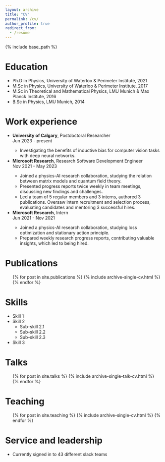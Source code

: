 ```yaml
---
layout: archive
title: "CV"
permalink: /cv/
author_profile: true
redirect_from:
  - /resume
---
```


{% include base_path %}

Education
======
* Ph.D in Physics, University of Waterloo & Perimeter Institute, 2021
* M.Sc in Physics, University of Waterloo & Perimeter Institute, 2017
* M.Sc in Theoretical and Mathematical Physics, LMU Munich & Max Planck Institute, 2016
* B.Sc in Physics, LMU Munich, 2014

Work experience
======
<ul>
  <li><strong>University of Calgary</strong>, Postdoctoral Researcher<br>
  Jun 2023 - present</li>
  <ul>
    <li>Investigating the benefits of inductive bias for computer vision tasks with deep neural networks.</li>
  </ul>
  <li><strong>Microsoft Research</strong>, Research Software Development Engineer<br>
  Nov 2021 - May 2023</li>
  <ul>
    <li>Joined a physics-AI research collaboration, studying the relation between matrix models and quantum field theory.</li>
    <li>Presented progress reports twice weekly in team meetings, discussing new findings and challenges.</li>
    <li>Led a team of 5 regular members and 3 interns, authored 3 publications. Oversaw intern recruitment and selection process, evaluating candidates and mentoring 3 successful hires.</li>
  </ul>
  <li><strong>Microsoft Research</strong>, Intern<br>
  Jun 2021 - Nov 2021</li>
  <ul>
    <li>Joined a physics-AI research collaboration, studying loss optimization and stationary action principle.</li>
    <li>Prepared weekly research progress reports, contributing valuable insights, which led to being hired.</li>
  </ul>
</ul>

Publications
======
  <ul>{% for post in site.publications %}
    {% include archive-single-cv.html %}
  {% endfor %}</ul>
  
Skills
======
* Skill 1
* Skill 2
  * Sub-skill 2.1
  * Sub-skill 2.2
  * Sub-skill 2.3
* Skill 3
  
Talks
======
  <ul>{% for post in site.talks %}
    {% include archive-single-talk-cv.html %}
  {% endfor %}</ul>
  
Teaching
======
  <ul>{% for post in site.teaching %}
    {% include archive-single-cv.html %}
  {% endfor %}</ul>
  
Service and leadership
======
* Currently signed in to 43 different slack teams
